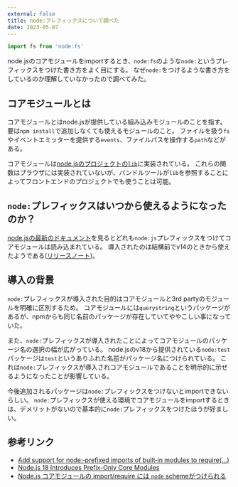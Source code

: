 ```yaml
---
external: false
title: node:プレフィックスについて調べた
date: 2023-05-07
---
```


```ts
import fs from 'node:fs'
```

node.jsのコアモジュールをimportするとき、`node:fs`のような`node:`というプレフィックスをつけた書き方をよく目にする。
なぜ`node:`をつけるような書き方をしているのか理解していなかったので調べてみた。

## コアモジュールとは

コアモジュールとはnode.jsが提供している組み込みモジュールのことを指す。
要は`npm install`で追加しなくても使えるモジュールのこと。
ファイルを扱う`fs`やイベントエミッターを提供する`events`、ファイルパスを操作する`path`などがある。

コアモジュールは[node.jsのプロジェクトの`lib`](https://github.com/nodejs/node/tree/main/lib)に実装されている。
これらの関数はブラウザには実装されていないが、バンドルツールが`lib`を参照することによってフロントエンドのプロジェクトでも使うことは可能。

## `node:`プレフィックスはいつから使えるようになったのか？

[node.jsの最新のドキュメント](https://nodejs.org/dist/latest-v20.x/docs/api/)を見るとどれも`node:js`プレフィックスをつけてコアモジュールは読み込まれている。
導入されたのは結構前でv14のときから使えたようである([リリースノート](https://github.com/nodejs/node/blob/main/doc/changelogs/CHANGELOG_V14.md#2021-09-28-version-14180-fermium-lts-targos))。

## 導入の背景

`node:`プレフィックスが導入された目的はコアモジュールと3rd partyのモジュールを明確に区別するため。
コアモジュールには`querystring`というパッケージがあるが、npmからも同じ名前のパッケージが存在していてややこしい事になっていた。

また、`node:`プレフィックスが導入されたことによってコアモジュールのパッケージ名の選択の幅が広がっている。
node.jsのv18から提供されている`node:test`パッケージは`test`というありふれた名前がパッケージ名につけられている。
これは`node:`プレフィックスが導入されコアモジュールであることを明示的に示せるようになったことが影響している。

今後追加されるパッケージは`node:`プレフィックスをつけないとimportできないらしい。
`node:`プレフィックスが使える環境でコアモジュールをimportするときは、デメリットがないので基本的に`node:`プレフィックスをつけたほうが好ましい。

## 参考リンク
- [Add support for node:‑prefixed imports of built‑in modules to require(…)](https://github.com/nodejs/node/issues/36098)
- [Node.js 18 Introduces Prefix-Only Core Modules](https://stateful.com/blog/node-18-prefix-only-modules)
- [Node.js コアモジュールの import/require には `node` schemeがつけられる](https://yosuke-furukawa.hatenablog.com/entry/2021/12/27/003424)
